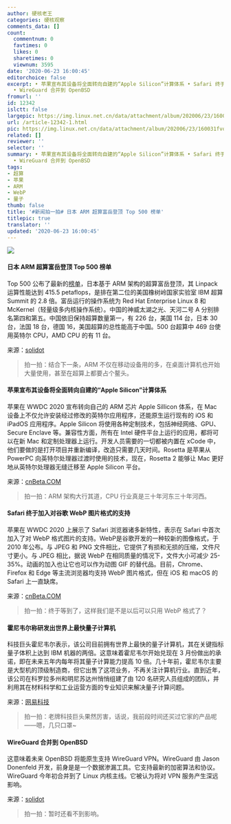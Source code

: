 ```yaml
---
author: 硬核老王
categories: 硬核观察
comments_data: []
count:
  commentnum: 0
  favtimes: 0
  likes: 0
  sharetimes: 0
  viewnum: 3595
date: '2020-06-23 16:00:45'
editorchoice: false
excerpt: • 苹果宣布其设备将全面转向自建的“Apple Silicon”计算体系 • Safari 终于加入对谷歌 WebP 图片格式的支持 • 霍尼韦尔称研发出世界上最快量子计算机
  • WireGuard 合并到 OpenBSD
fromurl: ''
id: 12342
islctt: false
largepic: https://img.linux.net.cn/data/attachment/album/202006/23/160031fvo2ajsdlocdojlf.jpg
url: /article-12342-1.html
pic: https://img.linux.net.cn/data/attachment/album/202006/23/160031fvo2ajsdlocdojlf.jpg.thumb.jpg
related: []
reviewer: ''
selector: ''
summary: • 苹果宣布其设备将全面转向自建的“Apple Silicon”计算体系 • Safari 终于加入对谷歌 WebP 图片格式的支持 • 霍尼韦尔称研发出世界上最快量子计算机
  • WireGuard 合并到 OpenBSD
tags:
- 超算
- 苹果
- ARM
- WebP
- 量子
thumb: false
title: '#新闻拍一拍# 日本 ARM 超算富岳登顶 Top 500 榜单'
titlepic: true
translator: ''
updated: '2020-06-23 16:00:45'
---
```


![](/data/attachment/album/202006/23/160031fvo2ajsdlocdojlf.jpg)


#### 日本 ARM 超算富岳登顶 Top 500 榜单


Top 500 公布了最新的[榜单](https://www.top500.org/news/japan-captures-top500-crown-arm-powered-supercomputer/)，日本基于 ARM 架构的超算富岳登顶，其 Linpack 运算性能达到 415.5 petaflops，是排在第二位的美国橡树岭国家实验室 IBM 超算 Summit 的 2.8 倍。富岳运行的操作系统为 Red Hat Enterprise Linux 8 和 McKernel（轻量级多内核操作系统）。中国的神威太湖之光、天河二号 A 分别排名第四和第五。中国依旧保持超算数量第一，有 226 台，美国 114 台，日本 30 台，法国 18 台，德国 16，美国超算的总性能高于中国。500 台超算中 469 台使用英特尔 CPU，AMD CPU 的有 11 台。


来源：[solidot](https://www.solidot.org/story?sid=64744)



> 
> 拍一拍：结合下一条，ARM 不仅在移动设备用的多，在桌面计算机也开始大量使用，甚至在超算上都要占个鳌头。
> 
> 
> 


#### 苹果宣布其设备将全面转向自建的“Apple Silicon”计算体系


苹果在 WWDC 2020 宣布转向自己的 ARM 芯片 Apple Sillicon 体系，在 Mac 设备上不仅允许安装经过修改的英特尔应用程序，还能原生运行现有的 iOS 和 iPadOS 应用程序。Apple Silicon 将使用各种定制技术，包括神经网络、GPU、Secure Enclave 等。兼容性方面，所有在 Intel 硬件平台上运行的应用，都将可以在新 Mac 和定制处理器上运行。开发人员需要的一切都被内置在 xCode 中，他们要做的是打开项目并重新编译，改造只需要几天时间。Rosetta 是苹果从 PowerPC 向英特尔处理器过渡时使用的技术，现在，Rosetta 2 能够让 Mac 更好地从英特尔处理器无缝迁移至 Apple Silicon 平台。


来源：[cnBeta.COM](https://www.cnbeta.com/articles/tech/994279.htm)



> 
> 拍一拍：ARM 架构大行其道，CPU 行业真是三十年河东三十年河西。
> 
> 
> 


#### Safari 终于加入对谷歌 WebP 图片格式的支持


苹果在 WWDC 2020 上展示了 Safari 浏览器诸多新特性，表示在 Safari 中首次加入了对 WebP 格式图片的支持。WebP是谷歌开发的一种较新的图像格式，于 2010 年公布。与 JPEG 和 PNG 文件相比，它提供了有损和无损的压缩，文件尺寸更小。与 JPEG 相比，据说 WebP 在相同质量的情况下，文件大小可减少 25-35%。动画的加入也让它也可以作为动图 GIF 的替代品。目前，Chrome、Firefox 和 Edge 等主流浏览器均支持 WebP 图片格式，但在 iOS 和 macOS 的 Safari 上一直缺席。


来源：[cnBeta.COM](https://www.cnbeta.com/articles/tech/994527.htm)



> 
> 拍一拍：终于等到了，这样我们是不是以后可以只用 WebP 格式了？
> 
> 
> 


#### 霍尼韦尔称研发出世界上最快量子计算机


科技巨头霍尼韦尔表示，该公司目前拥有世界上最快的量子计算机，其在关键指标量子体积上达到 IBM 机器的两倍。这意味着霍尼韦尔开始兑现在 3 月份做出的承诺，即在未来五年内每年将其量子计算能力提高 10 倍。几十年前，霍尼韦尔主要是大型机的顶级制造商，但它出售了这项业务，不再关注计算机行业。直到近年，该公司在科罗拉多州和明尼苏达州悄悄组建了由 120 名研究人员组成的团队，并利用其在材料科学和工业运营方面的专业知识来解决量子计算问题。


来源：[网易科技](https://www.cnbeta.com/articles/science/994433.htm)



> 
> 拍一拍：老牌科技巨头果然厉害，话说，我前段时间还买过它家的产品呢——嗯，几只口罩~
> 
> 
> 


#### WireGuard 合并到 OpenBSD


这意味着未来 OpenBSD 将能原生支持 WireGuard VPN。WireGuard 由 Jason Donenfeld 开发，前身是是一个数据渗漏工具。它支持最新的加密算法和协议。WireGuard 今年初合并到了 Linux 内核主线。它被认为将对 VPN 服务产生深远影响。


来源：[solidot](https://www.solidot.org/story?sid=64733)



> 
> 拍一拍：暂时还看不到影响。
> 
> 
>